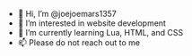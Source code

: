- 👋 Hi, I’m @joejoemars1357
- 👀 I’m interested in website development
- 🌱 I’m currently learning Lua, HTML, and CSS
- 📫 Please do not reach out to me

<!---
joejoemars1357/joejoemars1357 is a ✨ special ✨ repository because its `README.md` (this file) appears on your GitHub profile.
You can click the Preview link to take a look at your changes.
--->
